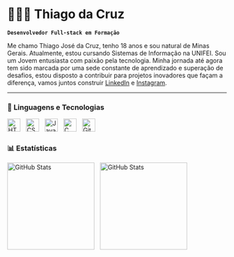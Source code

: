 # 👨🏾‍💻 Thiago da Cruz

**`Desenvolvedor Full-stack em Formação`**

Me chamo Thiago José da Cruz, tenho 18 anos e sou natural de Minas Gerais. Atualmente, estou cursando Sistemas de Informação na UNIFEI. Sou um Jovem entusiasta com paixão pela tecnologia. Minha jornada até agora tem sido marcada por uma sede constante de aprendizado e superação de desafios, estou disposto a contribuir para projetos inovadores que façam a diferença, vamos juntos construir
[LinkedIn](https://www.linkedin.com/in/thiago-da-cruz-41bb08281/) e [Instagram](https://www.instagram.com/_thiagowq/).

---

### 🤖 Linguagens e Tecnologias

<img 
    align="left" 
    alt="HTML"
    title="HTML" 
    width="30px" 
    style="padding-right: 10px;" 
    src="https://cdn.jsdelivr.net/gh/devicons/devicon@latest/icons/html5/html5-original.svg" 
/>
<img 
    align="left" 
    alt="CSS" 
    title="CSS"
    width="30px" 
    style="padding-right: 10px;" 
    src="https://cdn.jsdelivr.net/gh/devicons/devicon@latest/icons/css3/css3-original.svg" 
/>
<img 
    align="left" 
    alt="JavaScript" 
    title="JavaScript"
    width="30px" 
    style="padding-right: 10px;" 
    src="https://cdn.jsdelivr.net/gh/devicons/devicon@latest/icons/javascript/javascript-original.svg" 
/>
<img 
    align="left"
    alt="C"
    title="C"
    width="30px"
    style="padding-right: 10px;"
    src="https://icongr.am/devicon/c-original.svg?size=30&color=currentColor" 
/>     

<img 
    align="left" 
    alt="Git" 
    title="Git"
    width="30px" 
    style="padding-right: 10px;" 
    src="https://cdn.jsdelivr.net/gh/devicons/devicon@latest/icons/git/git-original.svg" 
/>



<br/>
<br/>

### 📊 Estatísticas

<p>
  <img 
    align="left" 
    alt="GitHub Stats" 
    height="200" 
    style="padding-right: 10px;" 
    src="https://github-readme-stats.vercel.app/api?username=Thiagowq&show_icons=true&theme=tokyonight&include_all_commits=true&locale=pt-br" 
  />

<img 
      align="left" 
      alt="GitHub Stats" 
      height="200" 
      style="padding-right: 10px;"
      src="https://github-readme-stats.vercel.app/api/top-langs/?username=Thiagowq&theme=tokyonight&layout=compact&custom_title=Tecnologias&langs_count=9" 
  />
</p>
